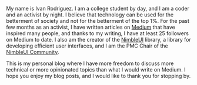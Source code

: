 My name is Ivan Rodriguez. I am a college student by day, and I am a coder and an activist by night.
I believe that technology can be used for the betterment of society and not for the betterment of the top 1%.
For the past few months as an activist, I have written articles on [Medium](https://medium.com/@ivan18rod) that have inspired many people, and thanks to my writing, I have at least 25 followers on Medium to date.
I also am the creator of the [NimbleUI](https://github.com/nimble-ui/NimbleUI) library, a library for developing efficient user interfaces, and I am the PMC Chair of the [NimbleUI Community](https://github.com/nimble-ui/community).

This is my personal blog where I have more freedom to discuss more technical or more opinionated topics than what I would write on Medium. I hope you enjoy my blog posts, and I would like to thank you for stopping by.
